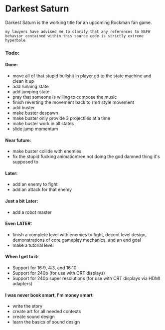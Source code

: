 # Darkest Saturn
Darkest Saturn is the working title for an upcoming Rockman fan game.

`my lawyers have advised me to clarify that any references to NSFW behavior contained within this source code is strictly extreme hyperbole` 

### Todo:
#### Done:
* move all of that stupid bullshit in player.gd to the state machine and clean it up
* add running state
* add jumping state
* pray that someone is willing to compose the music
* finish reverting the movement back to rm4 style movement
* add buster
* make buster despawn
* make buster only provide 3 projectiles at a time
* make buster work in all states
* slide jump momentum
#### Near future:
* make buster collide with enemies
* fix the stupid fucking animationtree not doing the god damned thing it's supposed to
#### Later:
* add an enemy to fight
* add an attack for that enemy
#### Just a bit Later:
* add a robot master
#### Even LATER:
* finish a complete level with enemies to fight, decent level design, demonstrations of core gameplay mechanics, and an end goal
* make a tutorial level
#### When I get to it:
* Support for 16:9, 4:3, and 16:10
* Support for 240p (for use with CRT displays)
* Support for 240p super resolutions (for use with CRT displays via HDMI adapters)
#### I was never book smart, I'm money smart
* write the story
* create art for all needed contexts
* create sound design
* learn the basics of sound design

